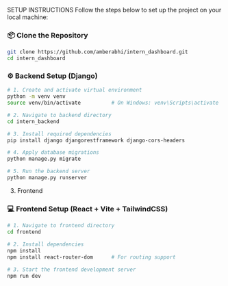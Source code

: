 

SETUP INSTRUCTIONS
Follow the steps below to set up the project on your local machine:

###  📦 Clone the Repository

```bash
git clone https://github.com/amberabhi/intern_dashboard.git
cd intern_dashboard
```



### ⚙️ Backend Setup (Django)

```bash
# 1. Create and activate virtual environment
python -m venv venv
source venv/bin/activate          # On Windows: venv\Scripts\activate

# 2. Navigate to backend directory
cd intern_backend

# 3. Install required dependencies
pip install django djangorestframework django-cors-headers

# 4. Apply database migrations
python manage.py migrate

# 5. Run the backend server
python manage.py runserver
```


3. Frontend
### 💻 Frontend Setup (React + Vite + TailwindCSS)

```bash
# 1. Navigate to frontend directory
cd frontend

# 2. Install dependencies
npm install
npm install react-router-dom      # For routing support

# 3. Start the frontend development server
npm run dev
```








